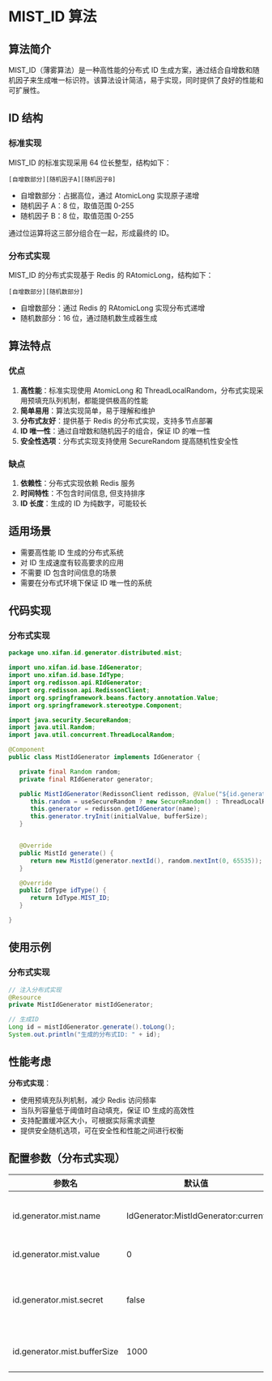 # MIST_ID 算法

## 算法简介

MIST_ID（薄雾算法）是一种高性能的分布式 ID 生成方案，通过结合自增数和随机因子来生成唯一标识符。该算法设计简洁，易于实现，同时提供了良好的性能和可扩展性。

## ID 结构

### 标准实现

MIST_ID 的标准实现采用 64 位长整型，结构如下：

```
[自增数部分][随机因子A][随机因子B]
```

- 自增数部分：占据高位，通过 AtomicLong 实现原子递增
- 随机因子 A：8 位，取值范围 0-255
- 随机因子 B：8 位，取值范围 0-255

通过位运算将这三部分组合在一起，形成最终的 ID。

### 分布式实现

MIST_ID 的分布式实现基于 Redis 的 RAtomicLong，结构如下：

```
[自增数部分][随机数部分]
```

- 自增数部分：通过 Redis 的 RAtomicLong 实现分布式递增
- 随机数部分：16 位，通过随机数生成器生成

## 算法特点

### 优点

1. **高性能**：标准实现使用 AtomicLong 和 ThreadLocalRandom，分布式实现采用预填充队列机制，都能提供极高的性能
2. **简单易用**：算法实现简单，易于理解和维护
3. **分布式友好**：提供基于 Redis 的分布式实现，支持多节点部署
4. **ID 唯一性**：通过自增数和随机因子的组合，保证 ID 的唯一性
5. **安全性选项**：分布式实现支持使用 SecureRandom 提高随机性安全性

### 缺点

1. **依赖性**：分布式实现依赖 Redis 服务
2. **时间特性**：不包含时间信息, 但支持排序
3. **ID 长度**：生成的 ID 为纯数字，可能较长

## 适用场景

- 需要高性能 ID 生成的分布式系统
- 对 ID 生成速度有较高要求的应用
- 不需要 ID 包含时间信息的场景
- 需要在分布式环境下保证 ID 唯一性的系统

## 代码实现


### 分布式实现

```java
package uno.xifan.id.generator.distributed.mist;

import uno.xifan.id.base.IdGenerator;
import uno.xifan.id.base.IdType;
import org.redisson.api.RIdGenerator;
import org.redisson.api.RedissonClient;
import org.springframework.beans.factory.annotation.Value;
import org.springframework.stereotype.Component;

import java.security.SecureRandom;
import java.util.Random;
import java.util.concurrent.ThreadLocalRandom;

@Component
public class MistIdGenerator implements IdGenerator {

   private final Random random;
   private final RIdGenerator generator;

   public MistIdGenerator(RedissonClient redisson, @Value("${id.generator.mist.name:IdGenerator:MistIdGenerator:current}") String name, @Value("${id.generator.mist.value:-1}") long initialValue, @Value("${id.generator.mist.secret:false}") boolean useSecureRandom, @Value("${id.generator.mist.bufferSize:1000}") int bufferSize) {
      this.random = useSecureRandom ? new SecureRandom() : ThreadLocalRandom.current();
      this.generator = redisson.getIdGenerator(name);
      this.generator.tryInit(initialValue, bufferSize);
   }


   @Override
   public MistId generate() {
      return new MistId(generator.nextId(), random.nextInt(0, 65535));
   }

   @Override
   public IdType idType() {
      return IdType.MIST_ID;
   }

}
```

## 使用示例


### 分布式实现

```java
// 注入分布式实现
@Resource
private MistIdGenerator mistIdGenerator;

// 生成ID
Long id = mistIdGenerator.generate().toLong();
System.out.println("生成的分布式ID: " + id);
```

## 性能考虑

**分布式实现**：
   - 使用预填充队列机制，减少 Redis 访问频率
   - 当队列容量低于阈值时自动填充，保证 ID 生成的高效性
   - 支持配置缓冲区大小，可根据实际需求调整
   - 提供安全随机选项，可在安全性和性能之间进行权衡

## 配置参数（分布式实现）

| 参数名                       | 默认值                                       | 说明         |
| ---------------------------- |-------------------------------------------| ------------ |
| id.generator.mist.name       | IdGenerator:MistIdGenerator:current | Redis 中存储的键名 |
| id.generator.mist.value      | 0                                         | 初始值 |
| id.generator.mist.secret     | false                                     | 是否使用安全随机数 |
| id.generator.mist.bufferSize | 1000                                      | 缓冲区大小   |
